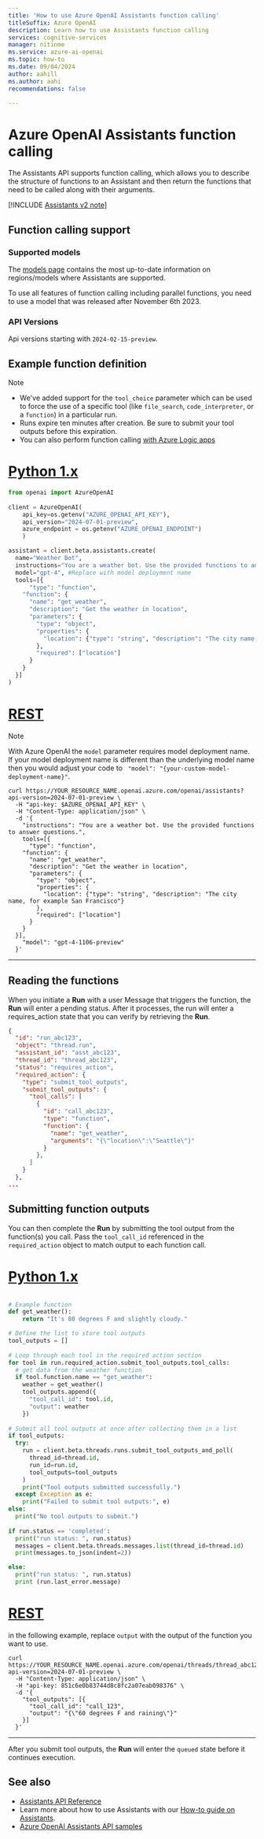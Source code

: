 ```yaml
---
title: 'How to use Azure OpenAI Assistants function calling'
titleSuffix: Azure OpenAI
description: Learn how to use Assistants function calling
services: cognitive-services
manager: nitinme
ms.service: azure-ai-openai
ms.topic: how-to
ms.date: 09/04/2024
author: aahill
ms.author: aahi
recommendations: false

---
```


# Azure OpenAI Assistants function calling

The Assistants API supports function calling, which allows you to describe the structure of functions to an Assistant and then return the functions that need to be called along with their arguments.

[!INCLUDE [Assistants v2 note](../includes/assistants-v2-note.md)]

## Function calling support

### Supported models

The [models page](../concepts/models.md#assistants-preview) contains the most up-to-date information on regions/models where Assistants are supported.

To use all features of function calling including parallel functions, you need to use a model that was released after November 6th 2023.

### API Versions

Api versions starting with `2024-02-15-preview`.

## Example function definition

> [!NOTE]
> * We've added support for the `tool_choice` parameter which can be used to force the use of a specific tool (like `file_search`, `code_interpreter`, or a `function`) in a particular run. 
> * Runs expire ten minutes after creation. Be sure to submit your tool outputs before this expiration.
> * You can also perform function calling [with Azure Logic apps](./assistants-logic-apps.md)

# [Python 1.x](#tab/python)

```python
from openai import AzureOpenAI
    
client = AzureOpenAI(
    api_key=os.getenv("AZURE_OPENAI_API_KEY"),  
    api_version="2024-07-01-preview",
    azure_endpoint = os.getenv("AZURE_OPENAI_ENDPOINT")
    )

assistant = client.beta.assistants.create(
  name="Weather Bot",
  instructions="You are a weather bot. Use the provided functions to answer questions.",
  model="gpt-4", #Replace with model deployment name
  tools=[{
      "type": "function",
    "function": {
      "name": "get_weather",
      "description": "Get the weather in location",
      "parameters": {
        "type": "object",
        "properties": {
          "location": {"type": "string", "description": "The city name, for example San Francisco"}
        },
        "required": ["location"]
      }
    }
  }]
)
```

# [REST](#tab/rest)

> [!NOTE]
> With Azure OpenAI the `model` parameter requires model deployment name. If your model deployment name is different than the underlying model name then you would adjust your code to ` "model": "{your-custom-model-deployment-name}"`.

```console
curl https://YOUR_RESOURCE_NAME.openai.azure.com/openai/assistants?api-version=2024-07-01-preview \
  -H "api-key: $AZURE_OPENAI_API_KEY" \
  -H "Content-Type: application/json" \
  -d '{
    "instructions": "You are a weather bot. Use the provided functions to answer questions.",
    tools=[{
      "type": "function",
    "function": {
      "name": "get_weather",
      "description": "Get the weather in location",
      "parameters": {
        "type": "object",
        "properties": {
          "location": {"type": "string", "description": "The city name, for example San Francisco"}
        },
        "required": ["location"]
      }
    }
  }],
    "model": "gpt-4-1106-preview"
  }'
```

---

## Reading the functions

When you initiate a **Run** with a user Message that triggers the function, the **Run** will enter a pending status. After it processes, the run will enter a requires_action state that you can verify by retrieving the **Run**.

```json
{
  "id": "run_abc123",
  "object": "thread.run",
  "assistant_id": "asst_abc123",
  "thread_id": "thread_abc123",
  "status": "requires_action",
  "required_action": {
    "type": "submit_tool_outputs",
    "submit_tool_outputs": {
      "tool_calls": [
        {
          "id": "call_abc123",
          "type": "function",
          "function": {
            "name": "get_weather",
            "arguments": "{\"location\":\"Seattle\"}"
          }
        },
      ]
    }
  },
...
```

## Submitting function outputs

You can then complete the **Run** by submitting the tool output from the function(s) you call. Pass the `tool_call_id` referenced in the `required_action` object to match output to each function call.


# [Python 1.x](#tab/python)

```python

# Example function
def get_weather():
    return "It's 80 degrees F and slightly cloudy."

# Define the list to store tool outputs
tool_outputs = []
 
# Loop through each tool in the required action section
for tool in run.required_action.submit_tool_outputs.tool_calls:
  # get data from the weather function
  if tool.function.name == "get_weather":
    weather = get_weather()
    tool_outputs.append({
      "tool_call_id": tool.id,
      "output": weather
    })
 
# Submit all tool outputs at once after collecting them in a list
if tool_outputs:
  try:
    run = client.beta.threads.runs.submit_tool_outputs_and_poll(
      thread_id=thread.id,
      run_id=run.id,
      tool_outputs=tool_outputs
    )
    print("Tool outputs submitted successfully.")
  except Exception as e:
    print("Failed to submit tool outputs:", e)
else:
  print("No tool outputs to submit.")
 
if run.status == 'completed':
  print("run status: ", run.status)
  messages = client.beta.threads.messages.list(thread_id=thread.id)
  print(messages.to_json(indent=2))

else:
  print("run status: ", run.status)
  print (run.last_error.message)
```

# [REST](#tab/rest)

in the following example, replace `output` with the output of the function you want to use.
 
```console
curl https://YOUR_RESOURCE_NAME.openai.azure.com/openai/threads/thread_abc123/runs/run_123/submit_tool_outputs?api-version=2024-07-01-preview \
  -H "Content-Type: application/json" \
  -H "api-key: 851c6e0b83744d8c8fc2a07eab098376" \
  -d '{
    "tool_outputs": [{
      "tool_call_id": "call_123",
      "output": "{\"60 degrees F and raining\"}"
    }]
  }'
```

---

After you submit tool outputs, the **Run** will enter the `queued` state before it continues execution.

## See also

* [Assistants API Reference](../assistants-reference.md)
* Learn more about how to use Assistants with our [How-to guide on Assistants](../how-to/assistant.md).
* [Azure OpenAI Assistants API samples](https://github.com/Azure-Samples/azureai-samples/tree/main/scenarios/Assistants)
